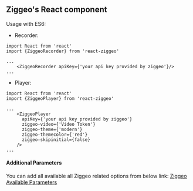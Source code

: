 ## Ziggeo's React component

Usage with ES6: 

- Recorder:
```$xslt
import React from 'react'
import {ZiggeoRecorder} from 'react-ziggeo'

...
    <ZiggeoRecorder apiKey={'your api key provided by ziggeo'}/>
...
```

- Player:
```$xslt
import React from 'react'
import {ZiggeoPlayer} from 'react-ziggeo'

...
    <ZiggeoPlayer
      apiKey={'your api key provided by ziggeo'}
      ziggeo-video={'Video Token'}
      ziggeo-theme={'modern'}
      ziggeo-themecolor={'red'}
      ziggeo-skipinitial={false}
    />
...
```

#### Additional Parameters

You can add all available all Ziggeo related options from below link:
[Ziggeo Available Parameters](https://ziggeo.com/docs/sdks/javascript/browser-integration/parameters#javascript-revision=v1-stable&javascript-version=v2)
